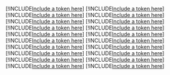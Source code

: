 [!INCLUDE[Include a token here](refs1525416389300/r1.md)]
[!INCLUDE[Include a token here](refs1525416389300/r2.md)]
[!INCLUDE[Include a token here](refs1525416389300/r3.md)]
[!INCLUDE[Include a token here](refs1525416389300/r4.md)]
[!INCLUDE[Include a token here](refs1525416389300/r5.md)]
[!INCLUDE[Include a token here](refs1525416389300/r6.md)]
[!INCLUDE[Include a token here](refs1525416389300/r7.md)]
[!INCLUDE[Include a token here](refs1525416389300/r8.md)]
[!INCLUDE[Include a token here](refs1525416389300/r9.md)]
[!INCLUDE[Include a token here](refs1525416389300/r10.md)]
[!INCLUDE[Include a token here](refs1525416389300/r11.md)]
[!INCLUDE[Include a token here](refs1525416389300/r12.md)]
[!INCLUDE[Include a token here](refs1525416389300/r13.md)]
[!INCLUDE[Include a token here](refs1525416389300/r14.md)]
[!INCLUDE[Include a token here](refs1525416389300/r15.md)]
[!INCLUDE[Include a token here](refs1525416389300/r16.md)]
[!INCLUDE[Include a token here](refs1525416389300/r17.md)]
[!INCLUDE[Include a token here](refs1525416389300/r18.md)]
[!INCLUDE[Include a token here](refs1525416389300/r19.md)]
[!INCLUDE[Include a token here](refs1525416389300/r20.md)]